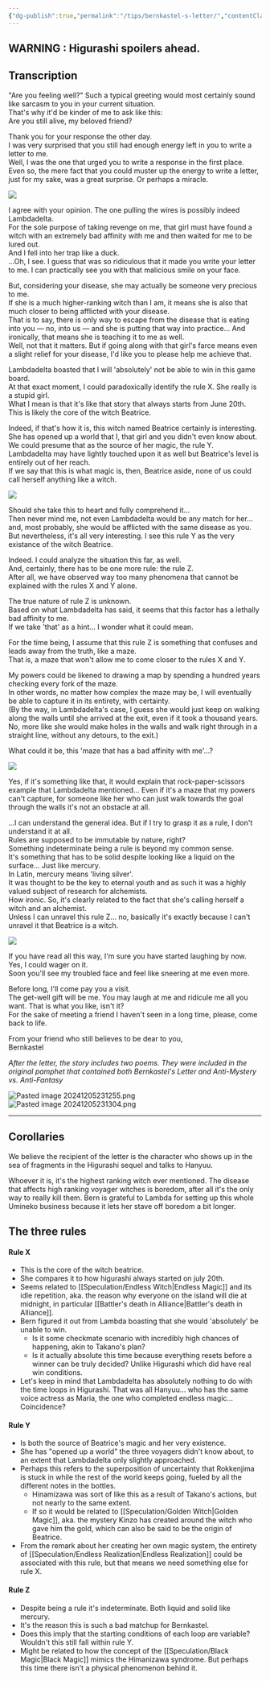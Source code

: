 ```yaml
---
{"dg-publish":true,"permalink":"/tips/bernkastel-s-letter/","contentClasses":"center-headings red-truth red-links blue-truth","created":"2025-02-27T17:44:11.803+01:00","updated":"2025-03-26T19:26:00.537+01:00"}
---
```



## WARNING : Higurashi spoilers ahead.
## Transcription

"Are you feeling well?" Such a typical greeting would most certainly sound like sarcasm to you in your current situation.  
That's why it'd be kinder of me to ask like this:  
Are you still alive, my beloved friend?  
  
Thank you for your response the other day.  
I was very surprised that you still had enough energy left in you to write a letter to me.  
Well, I was the one that urged you to write a response in the first place.  
Even so, the mere fact that you could muster up the energy to write a letter, just for my sake, was a great surprise. Or perhaps a miracle.  
  
![](https://lparchive.org/Umineko-no-Naku-Koro-ni/Update%20182/2-Bern2.jpg)  
  
  
I agree with your opinion. The one pulling the wires is possibly indeed Lambdadelta.  
For the sole purpose of taking revenge on me, that girl must have found a witch with an extremely bad affinity with me and then waited for me to be lured out.  
And I fell into her trap like a duck.  
...Oh, I see. I guess that was so ridiculous that it made you write your letter to me. I can practically see you with that malicious smile on your face.  
  
But, considering your disease, she may actually be someone very precious to me.  
If she is a much higher-ranking witch than I am, it means she is also that much closer to being afflicted with your disease.  
That is to say, there is only way to escape from the disease that is eating into you — no, into us — and she is putting that way into practice... And ironically, that means she is teaching it to me as well.  
Well, not that it matters. But if going along with that girl's farce means even a slight relief for your disease, I'd like you to please help me achieve that.  
  
Lambdadelta boasted that I will 'absolutely' not be able to win in this game board.  
At that exact moment, I could paradoxically identify the rule X. She really is a stupid girl.  
What I mean is that it's like that story that always starts from June 20th. This is likely the core of the witch Beatrice.  
  
Indeed, if that's how it is, this witch named Beatrice certainly is interesting.  
She has opened up a world that I, that girl and you didn't even know about.  
We could presume that as the source of her magic, the rule Y.  
Lambdadelta may have lightly touched upon it as well but Beatrice's level is entirely out of her reach.  
If we say that this is what magic is, then, Beatrice aside, none of us could call herself anything like a witch.  
  
![](https://lparchive.org/Umineko-no-Naku-Koro-ni/Update%20182/3-Bern3.jpg)  
  
  
Should she take this to heart and fully comprehend it...  
Then never mind me, not even Lambdadelta would be any match for her... and, most probably, she would be afflicted with the same disease as you.  
But nevertheless, it's all very interesting. I see this rule Y as the very existance of the witch Beatrice.  
  
Indeed. I could analyze the situation this far, as well.  
And, certainly, there has to be one more rule: the rule Z.  
After all, we have observed way too many phenomena that cannot be explained with the rules X and Y alone.  
  
The true nature of rule Z is unknown.  
Based on what Lambdadelta has said, it seems that this factor has a lethally bad affinity to me.  
If we take 'that' as a hint... I wonder what it could mean.  
  
For the time being, I assume that this rule Z is something that confuses and leads away from the truth, like a maze.  
That is, a maze that won't allow me to come closer to the rules X and Y.  
  
My powers could be likened to drawing a map by spending a hundred years checking every fork of the maze.  
In other words, no matter how complex the maze may be, I will eventually be able to capture it in its entirety, with certainty.  
(By the way, in Lambdadelta's case, I guess she would just keep on walking along the walls until she arrived at the exit, even if it took a thousand years. No, more like she would make holes in the walls and walk right through in a straight line, without any detours, to the exit.)  
  
What could it be, this 'maze that has a bad affinity with me'...?  
  
![](https://lparchive.org/Umineko-no-Naku-Koro-ni/Update%20182/4-Bern4.jpg)  
  
  
Yes, if it's something like that, it would explain that rock-paper-scissors example that Lambdadelta mentioned... Even if it's a maze that my powers can't capture, for someone like her who can just walk towards the goal through the walls it's not an obstacle at all.  
  
...I can understand the general idea. But if I try to grasp it as a rule, I don't understand it at all.  
Rules are supposed to be immutable by nature, right?  
Something indeterminate being a rule is beyond my common sense.  
It's something that has to be solid despite looking like a liquid on the surface... Just like mercury.  
In Latin, mercury means 'living silver'.  
It was thought to be the key to eternal youth and as such it was a highly valued subject of research for alchemists.  
How ironic. So, it's clearly related to the fact that she's calling herself a witch and an alchemist.  
Unless I can unravel this rule Z... no, basically it's exactly because I can't unravel it that Beatrice is a witch.  
  
![](https://lparchive.org/Umineko-no-Naku-Koro-ni/Update%20182/5-Bern5.jpg)  
  
If you have read all this way, I'm sure you have started laughing by now. Yes, I could wager on it.  
Soon you'll see my troubled face and feel like sneering at me even more.  
  
Before long, I'll come pay you a visit.  
The get-well gift will be me. You may laugh at me and ridicule me all you want. That is what you like, isn't it?  
For the sake of meeting a friend I haven't seen in a long time, please, come back to life.  
  
From your friend who still believes to be dear to you,  
Bernkastel  
  
_After the letter, the story includes two poems. They were included in the original pamphet that contained both Bernkastel's Letter and Anti-Mystery vs. Anti-Fantasy_

![Pasted image 20241205231255.png](/img/user/Attachments/Pasted%20image%2020241205231255.png)
![Pasted image 20241205231304.png](/img/user/Attachments/Pasted%20image%2020241205231304.png)

---
## Corollaries

We believe the recipient of the letter is the character who shows up in the sea of fragments in the Higurashi sequel and talks to Hanyuu.

Whoever it is, it's the highest ranking witch ever mentioned.
The disease that affects high ranking voyager witches is boredom, after all it's the only way to really kill them. Bern is grateful to Lambda for setting up this whole Umineko business because it lets her stave off boredom a bit longer.

## The three rules
#### Rule X
- This is the core of the witch beatrice.
- She compares it to how higurashi always started on july 20th.
- Seems related to [[Speculation/Endless Witch\|Endless Magic]] and its idle repetition, aka. the reason why everyone on the island will die at midnight, in particular [[Battler's death in Alliance\|Battler's death in Alliance]].
- Bern figured it out from Lambda boasting that she would 'absolutely' be unable to win.
	- Is it some checkmate scenario with incredibly high chances of happening, akin to Takano's plan?
	- Is it actually absolute this time because everything resets before a winner can be truly decided? Unlike Higurashi which did have real win conditions.
- Let's keep in mind that Lambdadelta has absolutely nothing to do with the time loops in Higurashi. That was all Hanyuu... who has the same voice actress as Maria, the one who completed endless magic... Coincidence?
#### Rule Y
- Is both the source of Beatrice's magic and her very existence.
- She has "opened up a world" the three voyagers didn't know about, to an extent that Lambdadelta only slightly approached.
- Perhaps this refers to the superposition of uncertainty that Rokkenjima is stuck in while the rest of the world keeps going, fueled by all the different notes in the bottles. 
	- Hinamizawa was sort of like this as a result of Takano's actions, but not nearly to the same extent.
	- If so it would be related to [[Speculation/Golden Witch\|Golden Magic]], aka. the mystery Kinzo has created around the witch who gave him the gold, which can also be said to be the origin of Beatrice.
- From the remark about her creating her own magic system, the entirety of [[Speculation/Endless Realization\|Endless Realization]] could be associated with this rule, but that means we need something else for rule X.
#### Rule Z
- Despite being a rule it's indeterminate. Both liquid and solid like mercury.
- It's the reason this is such a bad matchup for Bernkastel.
- Does this imply that the starting conditions of each loop are variable? Wouldn't this still fall within rule Y.
- Might be related to how the concept of the [[Speculation/Black Magic\|Black Magic]] mimics the Himanizawa syndrome. But perhaps this time there isn't a physical phenomenon behind it.
